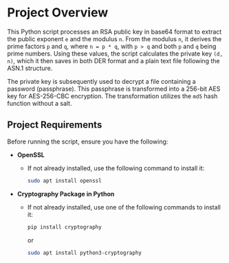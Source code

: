 # Project Overview

This Python script processes an RSA public key in base64 format to extract the public exponent `e` and the modulus `n`. From the modulus `n`, it derives the prime factors `p` and `q`, where `n = p * q`, with `p > q` and both `p` and `q` being prime numbers. Using these values, the script calculates the private key `(d, n)`, which it then saves in both DER format and a plain text file following the ASN.1 structure.

The private key is subsequently used to decrypt a file containing a password (passphrase). This passphrase is transformed into a 256-bit AES key for AES-256-CBC encryption. The transformation utilizes the `md5` hash function without a salt.

## Project Requirements

Before running the script, ensure you have the following:

- **OpenSSL**
  - If not already installed, use the following command to install it:
    ```bash
    sudo apt install openssl
    ```

- **Cryptography Package in Python**
  - If not already installed, use one of the following commands to install it:
    ```bash
    pip install cryptography
    ```
    or
    ```bash
    sudo apt install python3-cryptography